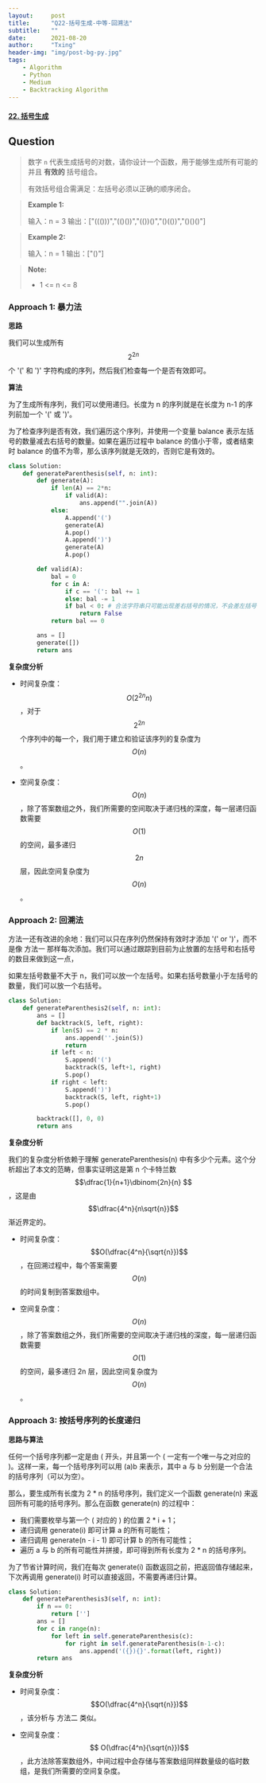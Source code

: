 ```yaml
---
layout:     post
title:      "Q22-括号生成-中等-回溯法"
subtitle:   ""
date:       2021-08-20
author:     "Txing"
header-img: "img/post-bg-py.jpg"
tags:
    - Algorithm
    - Python
    - Medium
    - Backtracking Algorithm
---
```


#### [22. 括号生成](https://leetcode-cn.com/problems/generate-parentheses/)

## Question

> 数字 `n` 代表生成括号的对数，请你设计一个函数，用于能够生成所有可能的并且 **有效的** 括号组合。
>
> 有效括号组合需满足：左括号必须以正确的顺序闭合。

> **Example 1:**
>
> 输入：n = 3
> 输出：["((()))","(()())","(())()","()(())","()()()"]

> **Example 2:**
>
> 输入：n = 1
>输出：["()"]

> **Note:**
>
> - 1 <= n <= 8



### Approach 1: 暴力法

**思路**

我们可以生成所有 $$2^{2n}$$ 个 '(' 和 ')' 字符构成的序列，然后我们检查每一个是否有效即可。

**算法**

为了生成所有序列，我们可以使用递归。长度为 n 的序列就是在长度为 n-1 的序列前加一个 '(' 或 ')'。

为了检查序列是否有效，我们遍历这个序列，并使用一个变量 balance 表示左括号的数量减去右括号的数量。如果在遍历过程中 balance 的值小于零，或者结束时 balance 的值不为零，那么该序列就是无效的，否则它是有效的。



```python
class Solution:
    def generateParenthesis(self, n: int):
        def generate(A):
            if len(A) == 2*n:
                if valid(A):
                    ans.append("".join(A))
            else:
                A.append('(')
                generate(A)
                A.pop()
                A.append(')')
                generate(A)
                A.pop()

        def valid(A):
            bal = 0
            for c in A:
                if c == '(': bal += 1
                else: bal -= 1
                if bal < 0: # 合法字符串只可能出现差右括号的情况，不会差左括号 
                    return False
            return bal == 0

        ans = []
        generate([])
        return ans
```

**复杂度分析**

- 时间复杂度：$$O(2^{2n}n)$$，对于 $$2^{2n}$$ 个序列中的每一个，我们用于建立和验证该序列的复杂度为 $$O(n)$$。

- 空间复杂度：$$O(n)$$，除了答案数组之外，我们所需要的空间取决于递归栈的深度，每一层递归函数需要 $$O(1)$$ 的空间，最多递归 $$2n$$ 层，因此空间复杂度为 $$O(n)$$。

  

### Approach 2: 回溯法

方法一还有改进的余地：我们可以只在序列仍然保持有效时才添加 '(' or ')'，而不是像 方法一 那样每次添加。我们可以通过跟踪到目前为止放置的左括号和右括号的数目来做到这一点，

如果左括号数量不大于 n，我们可以放一个左括号。如果右括号数量小于左括号的数量，我们可以放一个右括号。

```python
class Solution:
    def generateParenthesis2(self, n: int):
        ans = []
        def backtrack(S, left, right):
            if len(S) == 2 * n:
                ans.append(''.join(S))
                return
            if left < n:
                S.append('(')
                backtrack(S, left+1, right)
                S.pop()
            if right < left:
                S.append(')')
                backtrack(S, left, right+1)
                S.pop()

        backtrack([], 0, 0)
        return ans
```

**复杂度分析**

我们的复杂度分析依赖于理解 generateParenthesis(n) 中有多少个元素。这个分析超出了本文的范畴，但事实证明这是第 n 个卡特兰数 $$\dfrac{1}{n+1}\dbinom{2n}{n} $$，这是由 $$\dfrac{4^n}{n\sqrt{n}}$$ 渐近界定的。

- 时间复杂度：$$O(\dfrac{4^n}{\sqrt{n}})$$，在回溯过程中，每个答案需要 $$O(n)$$ 的时间复制到答案数组中。

- 空间复杂度：$$O(n)$$，除了答案数组之外，我们所需要的空间取决于递归栈的深度，每一层递归函数需要 $$O(1)$$ 的空间，最多递归 2n 层，因此空间复杂度为 $$O(n)$$。

###  Approach 3: 按括号序列的长度递归

**思路与算法**

任何一个括号序列都一定是由 ( 开头，并且第一个 ( 一定有一个唯一与之对应的 )。这样一来，每一个括号序列可以用 (a)b 来表示，其中 a 与 b 分别是一个合法的括号序列（可以为空）。

那么，要生成所有长度为 2 * n 的括号序列，我们定义一个函数 generate(n) 来返回所有可能的括号序列。那么在函数 generate(n) 的过程中：

- 我们需要枚举与第一个 ( 对应的 ) 的位置 2 * i + 1；
- 递归调用 generate(i) 即可计算 a 的所有可能性；
- 递归调用 generate(n - i - 1) 即可计算 b 的所有可能性；
- 遍历 a 与 b 的所有可能性并拼接，即可得到所有长度为 2 * n 的括号序列。

为了节省计算时间，我们在每次 generate(i) 函数返回之前，把返回值存储起来，下次再调用 generate(i) 时可以直接返回，不需要再递归计算。

```python
class Solution:
    def generateParenthesis3(self, n: int):
        if n == 0:
            return ['']
        ans = []
        for c in range(n):
            for left in self.generateParenthesis(c):
                for right in self.generateParenthesis(n-1-c):
                    ans.append('({}){}'.format(left, right))
        return ans
```

**复杂度分析**

- 时间复杂度：$$O(\dfrac{4^n}{\sqrt{n}})$$，该分析与 方法二 类似。

- 空间复杂度：$$ O(\dfrac{4^n}{\sqrt{n}})$$，此方法除答案数组外，中间过程中会存储与答案数组同样数量级的临时数组，是我们所需要的空间复杂度。